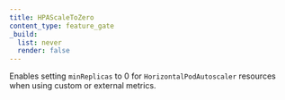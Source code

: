 ```yaml
---
title: HPAScaleToZero
content_type: feature_gate
_build:
  list: never
  render: false
---
```

Enables setting `minReplicas` to 0 for `HorizontalPodAutoscaler`
resources when using custom or external metrics.
